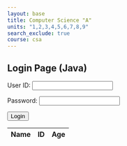 ```yaml
---
layout: base
title: Computer Science "A"
units: "1,2,3,4,5,6,7,8,9"
search_exclude: true
course: csa
---
```


## Login Page (Java)

<!-- Login Form -->
<form action="javascript:login_user()">
    <p><label>
        User ID:
        <input type="text" name="uid" id="uid" required>
    </label></p>
    <p><label>
        Password:
        <input type="password" name="password" id="password" required>
    </label></p>
    <p>
        <button>Login</button>
    </p>
    <p id="login-message" style="color: red;"></p>
</form>

<!-- Data Table Layout -->
<table>
  <thead>
  <tr>
    <th>Name</th>
    <th>ID</th>
    <th>Age</th>
  </tr>
  </thead>
  <tbody id="result">
    <!-- javascript generated data -->
  </tbody>
</table>

<script type="module">
    import { javaURI, options } from '/teacher_portfolio/assets/js/api/config.js';

    // Set the URLs for the endpoints used in this script.
    const login_URL = javaURI + '/authenticate';
    const data_URL = javaURI + '/api/person/';

    // Method to login user
    window.login_user = function() {

        // Set body to include login data from HTML form
        const body = {
            email: document.getElementById("uid").value,
            password: document.getElementById("password").value,
        };

        // Modify the options to use the POST method and include the request body.
        const authOptions = {
            ...options, // This will copy all properties from options
            method: 'POST', // Override the method property
            cache: 'no-cache', // Set the cache property
            body: JSON.stringify(body)
        };

        document.getElementById("login-message").textContent = "";

        // Fetch JWT
        fetch(login_URL, authOptions)
        .then(response => {
            // trap error response from Web API
            if (!response.ok) {
                const errorMsg = 'Login error: ' + response.status;
                console.log(errorMsg);
                document.getElementById("login-message").textContent = errorMsg;
                return;
            }
            // Success!!!
            // Redirect to the Database location
            document.getElementById("login-message").textContent = "Success: " + document.getElementById("uid").value 
            database();
        })
        .catch(error => {
            // Handle network errors
            console.log('Possible CORS or service down error: ' + error);
            document.getElementById("login-message").textContent = 'Possible CORS or service down error: ' + error;
        });
    }

    function database() {
        // Define the loginForm and dataTable variables
        const loginForm = document.querySelector('form');
        const dataTable = document.querySelector('table');

        // prepare HTML result container for new output
        const resultContainer = document.getElementById("result");

        // Modify the options to use the POST method and include the request body.
        const authOptions = {
            ...options, // This will copy all properties from the options
            method: 'GET', // Override the method property
        };

        // fetch the API
        fetch(data_URL, options)
            // response is a RESTful "promise" on any successful fetch
            .then(response => {
            // check for response errors and display
            if (response.status !== 200) {
                // fails, show login form and hide data
                loginForm.style.display = 'block';
                dataTable.style.display = 'none';

                const errorMsg = 'Database response error: ' + response.status;
                console.log(errorMsg);
                const tr = document.createElement("tr");
                const td = document.createElement("td");
                td.innerHTML = errorMsg;
                tr.appendChild(td);
                resultContainer.appendChild(tr);
                return;
            }
            // valid response will contain JSON data
            loginForm.style.display = 'none';
            dataTable.style.display = 'block';

            response.json().then(data => {
                console.log(data);
                for (const row of data) {
                    // tr and td build out for each row
                    const tr = document.createElement("tr");
                    const name = document.createElement("td");
                    const id = document.createElement("td");
                    const age = document.createElement("td");
                    // data is specific to the API
                    name.innerHTML = row.name; 
                    id.innerHTML = row.email; 
                    age.innerHTML = row.age; 
                    // this builds td's into tr
                    tr.appendChild(name);
                    tr.appendChild(id);
                    tr.appendChild(age);
                    // append the row to table
                    resultContainer.appendChild(tr);
                }
            })
        })
        // catch fetch errors (ie ACCESS to server blocked)
        .catch(err => {
           // fails, show login form and hide data
            loginForm.style.display = 'block';
            dataTable.style.display = 'none'; 

            console.error(err);
            const tr = document.createElement("tr");
            const td = document.createElement("td");
            td.innerHTML = err + ": " + url;
            tr.appendChild(td);
            resultContainer.appendChild(tr);
        });
    }

    window.onload = database;
</script>
